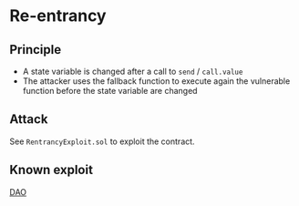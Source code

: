 # Re-entrancy

## Principle
- A state variable is changed after a call to `send` / `call.value`
- The attacker uses the fallback function to execute again the vulnerable function before the state variable are changed

## Attack
See `RentrancyExploit.sol` to exploit the contract.

## Known exploit
[DAO](http://hackingdistributed.com/2016/06/18/analysis-of-the-dao-exploit/)
